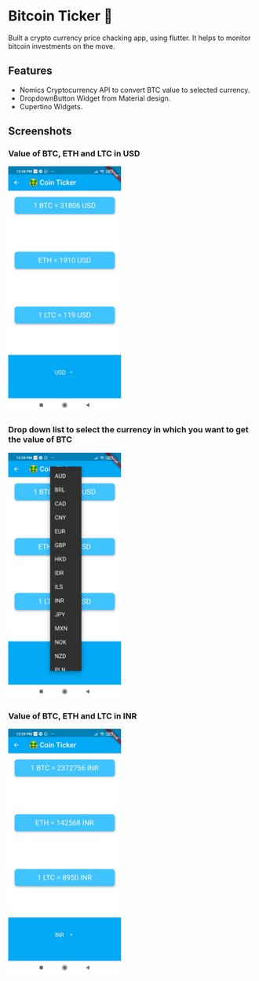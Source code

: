 # Bitcoin Ticker 🤑

Built a crypto currency price chacking app, using flutter. It helps to monitor bitcoin investments on the move.

## Features
- Nomics Cryptocurrency API to convert BTC value to selected currency.
- DropdownButton Widget from Material design.
- Cupertino Widgets.

## Screenshots

### Value of BTC, ETH and LTC in USD

<img src="./p2.jpeg" height="500">

### Drop down list to select the currency in which you want to get the value of BTC

<img src="./p1.jpeg" height="500">

### Value of BTC, ETH and LTC in INR

<img src="./p3.jpeg" height="500">
